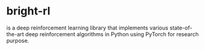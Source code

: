 # bright-rl
is a deep reinforcement learning library that implements various state-of-the-art deep reinforcement algorithms in Python using PyTorch for research purpose.
